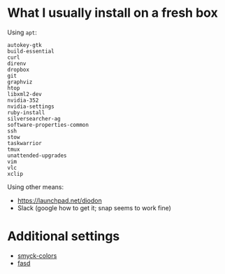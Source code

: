 # What I usually install on a fresh box

Using `apt`:

```
autokey-gtk
build-essential
curl
direnv
dropbox
git
graphviz
htop
libxml2-dev
nvidia-352
nvidia-settings
ruby-install
silversearcher-ag
software-properties-common
ssh
stow
taskwarrior
tmux
unattended-upgrades
vim
vlc
xclip
```

Using other means:

* https://launchpad.net/diodon
* Slack (google how to get it; snap seems to work fine)

# Additional settings

* [smyck-colors](https://github.com/vcavallo/gnome-terminal-colors-smyck)
* [fasd](https://github.com/clvv/fasd)
